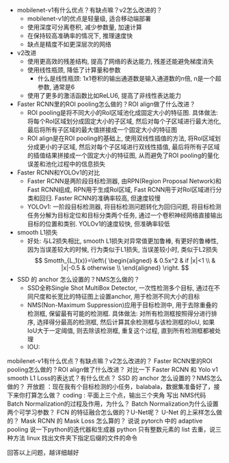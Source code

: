 - mobilenet-v1有什么优点？有缺点嘛？v2怎么改进的？
  - mobilenet-v1的优点是轻量级, 适合移动端部署
  - 使用深度可分离卷积, 减少参数量, 加速计算
  - 在保持较高准确率的情况下, 推理速度快
  - 缺点是精度不如更深层次的网络
- v2改进
  - 使用更高效的残差结构, 提高了网络的表达能力, 残差还能避免梯度消失
  - 使用线性瓶颈, 降低了计算量和参数
    - 什么是线性瓶颈: 1x1卷积的输出通道数是输入通道数的n倍, n是一个超参数, 通常是6
  - 使用了更多的激活函数比如ReLU6, 提高了非线性表达能力
- Faster RCNN里的ROI pooling怎么做的？ROI align做了什么改进？
  - ROI pooling是将不同大小的RoI区域池化成固定大小的特征图. 具体做法: 将每个RoI区域划分成固定大小的子区域, 然后对每个子区域进行最大池化, 最后将所有子区域的最大值拼接成一个固定大小的特征图
  - ROI align是在ROI pooling的基础上, 使用双线性插值的方法, 将RoI区域划分成更小的子区域, 然后对每个子区域进行双线性插值, 最后将所有子区域的插值结果拼接成一个固定大小的特征图, 从而避免了ROI pooling的量化误差和池化过程中的信息损失
- Faster RCNN和YOLOv1的对比
  - Faster RCNN是两阶段目标检测器, 由RPN(Region Proposal Network)和Fast RCNN组成, RPN用于生成RoI区域, Fast RCNN用于对RoI区域进行分类和回归. Faster RCNN的准确率较高, 但速度较慢
  - YOLOv1: 一阶段目标检测器, 将目标检测问题转化为回归问题, 将目标检测任务分解为目标定位和目标分类两个任务, 通过一个卷积神经网络直接输出目标的位置和类别. YOLOv1的速度较快, 但准确率较低
- smooth L1损失
  - 好处: 与L2损失相比, smooth L1损失对异常值更加鲁棒, 有更好的鲁棒性, 因为当误差较大的时候, 行为类似于L1损失, 当误差较小时, 类似于L2损失
$$ Smotth_{L_1(x)}=\left\{
\begin{aligned}
& 0.5x^2 & if |x|<1 \\
& |x|-0.5 & otherwise \\
\end{aligned}
\right.
$$
- SSD 的 anchor 怎么设置的？NMS怎么做的？
  - SSD全称Single Shot MultiBox Detector, 一次性检测多个目标, 通过在不同尺度和长宽比的特征图上设置anchor, 用于检测不同大小的目标
  - NMS(Non-Maximum Suppression)应用于目标检测中, 用于去除重叠的检测框, 保留最有可能的检测框. 具体做法: 对所有检测框按照得分进行排序, 选择得分最高的检测框, 然后计算其余检测框与该检测框的IoU, 如果IoU大于一定阈值, 则去除该检测框, 重复这个过程, 直到所有检测框都被处理
  - IOU: 


mobilenet-v1有什么优点？有缺点嘛？v2怎么改进的？
Faster RCNN里的ROI pooling怎么做的？ROI align做了什么改进？
对比一下 Faster RCNN 和 Yolo v1
smooth L1 Loss的表达式？有什么优点？
SSD 的 anchor 怎么设置的？NMS怎么做的？
开放题 ：现在我有个目标检测的小任务，balabala，数据集准备好了，接下来你打算怎么做？
coding : 平面上三个点，输出三个夹角
写出 NMS代码
Batch Normalization的过程及作用，为什么？
Batch Normalization为什么设置两个可学习参数？
FCN 的特征融合怎么做的？U-Net呢？
U-Net 的上采样怎么做的？
Mask RCNN 的 Mask Loss 怎么算的？
说说 pytorch 中的 adaptive pooling
说一下python的迭代器和生成器
python 只有整数元素的 list 去重，说三种方法
linux 找出文件夹下指定后缀的文件的命令

回答以上问题，越详细越好